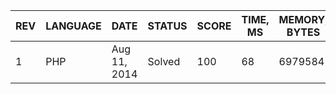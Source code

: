 | REV | LANGUAGE | DATE | STATUS | SCORE | TIME, MS | MEMORY, BYTES | IN RANKING | UNIQUE | RANKING POINTS |
|-----|----------|------|--------|-------|----------|---------------|------------|--------|----------------|
| 1 | PHP | Aug 11, 2014 | Solved | 100 | 68 | 6979584 | yes | yes | 29.056 |
